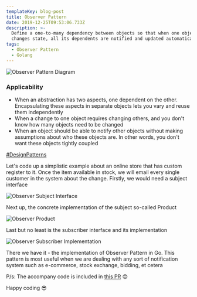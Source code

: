 ```yaml
---
templateKey: blog-post
title: Observer Pattern
date: 2019-12-25T09:53:06.733Z
description: >-
  Define a one-to-many dependency between objects so that when one object
  changes state, all its dependents are notified and updated automatically
tags:
  - Observer Pattern
  - Golang
---
```

![Observer Pattern Diagram](/img/observerpatterndiagram.png "Observer Pattern Diagram")

### Applicability

* When an abstraction has two aspects, one dependent on the other. Encapsulating these aspects in separate objects lets you vary and reuse them independently
* When a change to one object requires changing others, and you don't know how many objects need to be changed
* When an object should be able to notify other objects without making assumptions about who these objects are. In other words, you don't want these objects tightly coupled

[\#DesignPatterns](https://en.wikipedia.org/wiki/Design_Patterns)

Let's code up a simplistic example about an online store that has custom register to it. Once the item available in stock, we will email every single customer in the system about the change. Firstly, we would need a subject interface

![Observer Subject Interface](/img/observersubject.png "Observer Subject Interface")

Next up, the concrete implementation of the subject so-called Product

![Observer Product](/img/observerproduct.png "Observer Product")

Last but no least is the subscriber interface and its implementation

![Observer Subscriber Implementation](/img/observersubscriber.png "Observer Subscriber Implementation")

There we have it - the implementation of Observer Pattern in Go. This pattern is most useful when we are dealing with any sort of notification system such as e-commerce, stock exchange, bidding, et cetera

P/s: The accompany code is included in[](https://github.com/willnguyen1312/go-design-patterns/pull/1/files)[](https://github.com/willnguyen1312/go-design-patterns/pull/3/files)[](https://github.com/willnguyen1312/go-design-patterns/pull/3/files)[](https://github.com/willnguyen1312/go-design-patterns/pull/6)[](https://github.com/willnguyen1312/go-design-patterns/pull/7)[](https://github.com/willnguyen1312/go-design-patterns/pull/8)[](https://github.com/willnguyen1312/go-design-patterns/pull/9)[](https://github.com/willnguyen1312/go-design-patterns/pull/11)[](https://github.com/willnguyen1312/go-design-patterns/pull/13)[](https://github.com/willnguyen1312/go-design-patterns/pull/14)[](https://github.com/willnguyen1312/go-design-patterns/pull/15)[](https://github.com/willnguyen1312/go-design-patterns/pull/16)[](https://github.com/willnguyen1312/go-design-patterns/pull/17)[](https://github.com/willnguyen1312/go-design-patterns/pull/18)[](https://github.com/willnguyen1312/go-design-patterns/pull/19) [this PR](https://github.com/willnguyen1312/go-design-patterns/pull/20) 😊

Happy coding 😎
